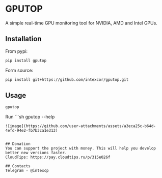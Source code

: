 # GPUTOP

A simple real-time GPU monitoring tool for NVIDIA, AMD and Intel GPUs.

## Installation

From pypi:

```sh
pip install gputop
```

Form source:

```sh
pip install git+https://github.com/intexcor/gputop.git
```

## Usage


```sh
gputop
```

Run ```sh
gputop --help
```  to get more information
![image](https://github.com/user-attachments/assets/a3eca25c-b64d-4efd-94e2-fb7b3ca1e313)


## Donation
You can support the project with money. This will help you develop better new versions faster.
CloudTips: https://pay.cloudtips.ru/p/315e026f

## Contacts
Telegram - @intexcp
